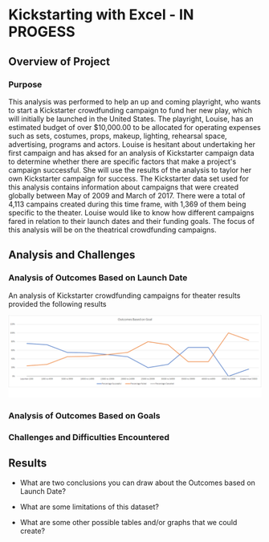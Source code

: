 # Kickstarting with Excel - IN PROGESS
## Overview of Project 
### Purpose
This analysis was performed to help an up and coming playright, who wants to start a Kickstarter crowdfunding campaign to fund her new play, which will initially be launched in the United States. The playright, Louise, has an estimated budget of over $10,000.00 to be allocated for operating expenses such as sets, costumes, props, makeup, lighting, rehearsal space, advertising, programs and actors. Louise is hesitant about undertaking her first campaign and has aksed for an analysis of Kickstarter campaign data to determine whether there are specific factors that make a project's campaign successful. She will use the results of the analysis to taylor her own Kickstarter campaign for success. The Kickstarter data set used for this analysis contains information about campaigns that were created globally between May of 2009 and March of 2017. There were a total of 4,113 campains created during this time frame, with 1,369 of them being specific to the theater. Louise would like to know how different campaigns fared in relation to their launch dates and their funding goals. The focus of this analysis will be on the theatrical crowdfunding campaigns.   
## Analysis and Challenges
### Analysis of Outcomes Based on Launch Date
An analysis of Kickstarter crowdfunding campaigns for theater results provided the following results

![Theater Outcomes vs Launch](https://github.com/LleeMcD/Kickstarter-Analysis/blob/main/Resources/Outcomes_vs_Goals.png)

### Analysis of Outcomes Based on Goals

### Challenges and Difficulties Encountered

## Results

- What are two conclusions you can draw about the Outcomes based on Launch Date?

- What are some limitations of this dataset?

- What are some other possible tables and/or graphs that we could create?



